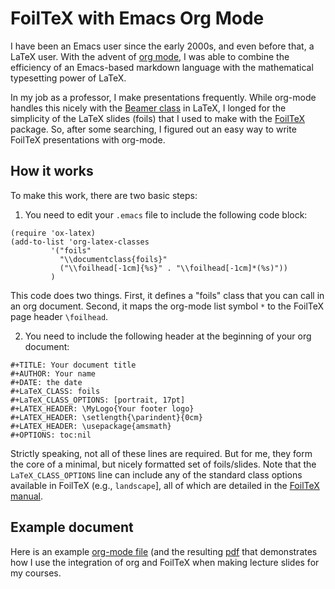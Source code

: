 # FoilTeX with Emacs Org Mode

I have been an Emacs user since the early 2000s, and even before that, a LaTeX user. With the advent of [org mode](https://orgmode.org/), I was able to combine the efficiency of an Emacs-based markdown language with the mathematical typesetting power of LaTeX. 

In my job as a professor, I make presentations frequently. While org-mode handles this nicely with the [Beamer class](https://orgmode.org/worg/exporters/beamer/tutorial.html) in LaTeX, I longed for the simplicity of the LaTeX slides (foils) that I used to make with the [FoilTeX](https://ctan.org/pkg/foiltex?lang=en) package.  So, after some searching, I figured out an easy way to write FoilTeX presentations with org-mode.

## How it works

To make this work, there are two basic steps:

1. You need to edit your `.emacs` file to include the following code block:

```
(require 'ox-latex)
(add-to-list 'org-latex-classes
	     '("foils"
	       "\\documentclass{foils}"
	       ("\\foilhead[-1cm]{%s}" . "\\foilhead[-1cm]*(%s)"))
	     )
```

This code does two things. First, it defines a "foils" class that you can call in an org document. Second, it maps the org-mode list symbol `*` to the FoilTeX page header `\foilhead`.

2. You need to include the following header at the beginning of your org document:

```
#+TITLE: Your document title
#+AUTHOR: Your name
#+DATE: the date 
#+LaTeX_CLASS: foils
#+LaTeX_CLASS_OPTIONS: [portrait, 17pt]
#+LATEX_HEADER: \MyLogo{Your footer logo}
#+LATEX_HEADER: \setlength{\parindent}{0cm}
#+LATEX_HEADER: \usepackage{amsmath}
#+OPTIONS: toc:nil
```

Strictly speaking, not all of these lines are required. But for me, they form the core of a minimal, but nicely formatted set of foils/slides.  Note that the `LaTeX_CLASS_OPTIONS` line can include any of the standard class options available in FoilTeX (e.g., `landscape`], all of which are detailed in the [FoilTeX manual](http://ftp.math.purdue.edu/mirrors/ctan.org/macros/latex/contrib/foiltex/foiltex.pdf).

## Example document

Here is an example [org-mode file](https://raw.githubusercontent.com/tomfaulkenberry/orgFoils/master/example.org) (and the resulting [pdf](example.pdf) that demonstrates how I use the integration of org and FoilTeX when making lecture slides for my courses.
